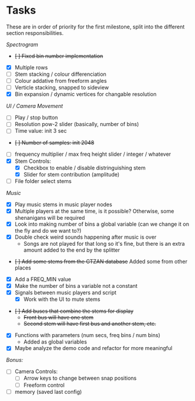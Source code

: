 # Tasks

These are in order of priority for the first milestone, split into the different section responsibilities.

*Spectrogram*
- ~~[ ] Fixed bin number implementation~~
- [X] Multiple rows
- [ ] Stem stacking / colour differenciation
- [ ] Colour addative from freeform angles
- [ ] Verticle stacking, snapped to sideview
- [X] Bin expansion / dynamic vertices for changable resolution

*UI / Camera Movement*
- [ ] Play / stop button
- [ ] Resolution pow-2 slider (basically, number of bins)
- [ ] Time value: init 3 sec
- ~~[ ] Number of samples: init 2048~~
- [ ] frequency multiplier / max freq height slider / integer / whatever
- [X] Stem Controls:
  - [X] Checkbox to enable / disable distringuishing stem
  - [X] Slider for stem contribution (amplitude)
- [ ] File folder select stems 

*Music*
- [X] Play music stems in music player nodes
- [X] Multiple players at the same time, is it possible? Otherwise, some shenanigans will be required
- [X] Look into making number of bins a global variable (can we change it on the fly and do we want to?)
- [X] Double check weird sounds happening after music is over
  - Songs are not played for that long so it's fine, but there is an extra amount added to the end by the splitter 
- ~~[ ] Add some stems from the GTZAN database~~ Added some from other places
- [X] Add a FREQ_MIN value
- [X] Make the number of bins a variable not a constant
- [X] Signals between music players and script
  - [X] Work with the UI to mute stems
- ~~[ ] Add buses that combine the stems for display~~
  - ~~Front bus will have one stem~~
  - ~~Second stem will have first bus and another stem, etc.~~
- [X] Functions with parameters (num secs, freq bins / num bins)
  - Added as global variables 
- [X] Maybe analyze the demo code and refactor for more meaningful

*Bonus:*
- [ ] Camera Controls:
  - [ ] Arrow keys to change between snap positions
  - [ ] Freeform control
- [ ] memory (saved last config)
